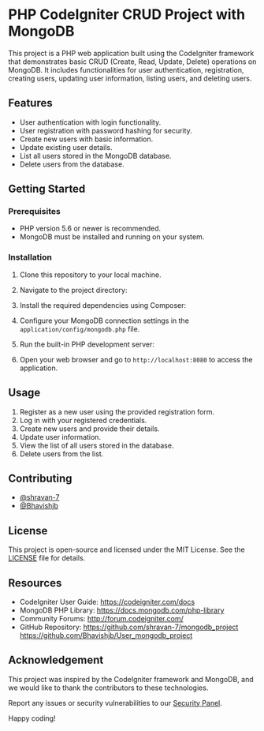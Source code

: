 # PHP CodeIgniter CRUD Project with MongoDB

This project is a PHP web application built using the CodeIgniter framework that demonstrates basic CRUD (Create, Read, Update, Delete) operations on MongoDB. It includes functionalities for user authentication, registration, creating users, updating user information, listing users, and deleting users.

## Features

- User authentication with login functionality.
- User registration with password hashing for security.
- Create new users with basic information.
- Update existing user details.
- List all users stored in the MongoDB database.
- Delete users from the database.

## Getting Started

### Prerequisites

- PHP version 5.6 or newer is recommended.
- MongoDB must be installed and running on your system.

### Installation

1. Clone this repository to your local machine.

2. Navigate to the project directory:

3. Install the required dependencies using Composer:

4. Configure your MongoDB connection settings in the `application/config/mongodb.php` file.

5. Run the built-in PHP development server:

6. Open your web browser and go to `http://localhost:8080` to access the application.

## Usage

1. Register as a new user using the provided registration form.
2. Log in with your registered credentials.
3. Create new users and provide their details.
4. Update user information.
5. View the list of all users stored in the database.
6. Delete users from the list.

## Contributing
- [@shravan-7](https://github.com/shravan-7)
- [@Bhavishjb](https://github.com/Bhavishjb)

## License

This project is open-source and licensed under the MIT License. See the [LICENSE](LICENSE) file for details.

## Resources

- CodeIgniter User Guide: https://codeigniter.com/docs
- MongoDB PHP Library: https://docs.mongodb.com/php-library
- Community Forums: http://forum.codeigniter.com/
- GitHub Repository: https://github.com/shravan-7/mongodb_project
  									 https://github.com/Bhavishjb/User_mongodb_project

## Acknowledgement

This project was inspired by the CodeIgniter framework and MongoDB, and we would like to thank the contributors to these technologies.

Report any issues or security vulnerabilities to our [Security Panel](mailto:security@example.com).

Happy coding!
